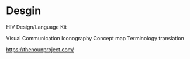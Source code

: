 # Desgin
HIV Design/Language Kit

Visual Communication
Iconography
Concept map
Terminology translation

https://thenounproject.com/


